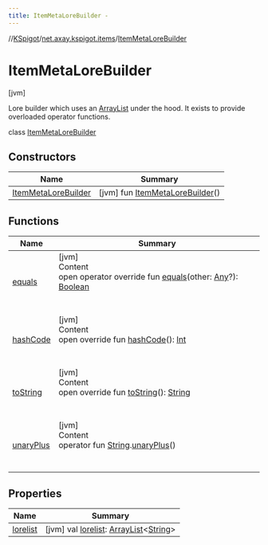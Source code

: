 ```yaml
---
title: ItemMetaLoreBuilder -
---
```

//[KSpigot](../../index.md)/[net.axay.kspigot.items](../index.md)/[ItemMetaLoreBuilder](index.md)



# ItemMetaLoreBuilder  
 [jvm] 

Lore builder which uses an [ArrayList](https://kotlinlang.org/api/latest/jvm/stdlib/kotlin.collections/-array-list/index.html) under the hood. It exists to provide overloaded operator functions.

class [ItemMetaLoreBuilder](index.md)   


## Constructors  
  
|  Name|  Summary| 
|---|---|
| [ItemMetaLoreBuilder](-item-meta-lore-builder.md)|  [jvm] fun [ItemMetaLoreBuilder](-item-meta-lore-builder.md)()   <br>


## Functions  
  
|  Name|  Summary| 
|---|---|
| [equals](../../net.axay.kspigot.utils/-registerable-command/index.md#kotlin/Any/equals/#kotlin.Any?/PointingToDeclaration/)| [jvm]  <br>Content  <br>open operator override fun [equals](../../net.axay.kspigot.utils/-registerable-command/index.md#kotlin/Any/equals/#kotlin.Any?/PointingToDeclaration/)(other: [Any](https://kotlinlang.org/api/latest/jvm/stdlib/kotlin/-any/index.html)?): [Boolean](https://kotlinlang.org/api/latest/jvm/stdlib/kotlin/-boolean/index.html)  <br><br><br>
| [hashCode](../../net.axay.kspigot.utils/-registerable-command/index.md#kotlin/Any/hashCode/#/PointingToDeclaration/)| [jvm]  <br>Content  <br>open override fun [hashCode](../../net.axay.kspigot.utils/-registerable-command/index.md#kotlin/Any/hashCode/#/PointingToDeclaration/)(): [Int](https://kotlinlang.org/api/latest/jvm/stdlib/kotlin/-int/index.html)  <br><br><br>
| [toString](../../net.axay.kspigot.utils/-registerable-command/index.md#kotlin/Any/toString/#/PointingToDeclaration/)| [jvm]  <br>Content  <br>open override fun [toString](../../net.axay.kspigot.utils/-registerable-command/index.md#kotlin/Any/toString/#/PointingToDeclaration/)(): [String](https://kotlinlang.org/api/latest/jvm/stdlib/kotlin/-string/index.html)  <br><br><br>
| [unaryPlus](unary-plus.md)| [jvm]  <br>Content  <br>operator fun [String](https://kotlinlang.org/api/latest/jvm/stdlib/kotlin/-string/index.html).[unaryPlus](unary-plus.md)()  <br><br><br>


## Properties  
  
|  Name|  Summary| 
|---|---|
| [lorelist](index.md#net.axay.kspigot.items/ItemMetaLoreBuilder/lorelist/#/PointingToDeclaration/)|  [jvm] val [lorelist](index.md#net.axay.kspigot.items/ItemMetaLoreBuilder/lorelist/#/PointingToDeclaration/): [ArrayList](https://docs.oracle.com/javase/8/docs/api/java/util/ArrayList.html)<[String](https://kotlinlang.org/api/latest/jvm/stdlib/kotlin/-string/index.html)>   <br>

